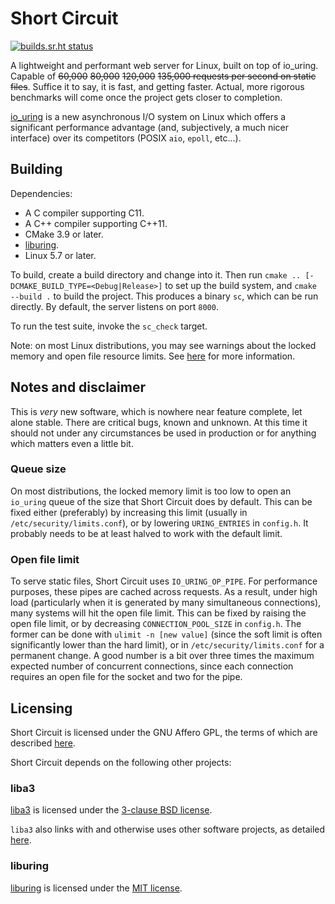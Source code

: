# Short Circuit
[![builds.sr.ht status](https://builds.sr.ht/~_3541/short-circuit/commits/.build.yml.svg)](https://builds.sr.ht/~_3541/short-circuit/commits/.build.yml?)

A lightweight and performant web server for Linux, built on top of io_uring. Capable of ~~60,000~~
~~80,000~~ ~~120,000~~ ~~135,000 requests per second on static files~~. Suffice it to say, it is
fast, and getting faster. Actual, more rigorous benchmarks will come once the project gets closer to
completion.

[io_uring](https://kernel.dk/io_uring.pdf?source=techstories.org) is a new asynchronous I/O system
on Linux which offers a significant performance advantage (and, subjectively, a much nicer
interface) over its competitors (POSIX `aio`, `epoll`, etc...).

## Building
Dependencies:
* A C compiler supporting C11.
* A C++ compiler supporting C++11.
* CMake 3.9 or later.
* [liburing](https://github.com/axboe/liburing).
* Linux 5.7 or later.

To build, create a build directory and change into it. Then run `cmake ..
[-DCMAKE_BUILD_TYPE=<Debug|Release>]` to set up the build system, and `cmake --build .` to build the
project. This produces a binary `sc`, which can be run directly. By default, the server listens on
port `8000`.

To run the test suite, invoke the `sc_check` target.

Note: on most Linux distributions, you may see warnings about the locked memory and open file
resource limits. See [here](#queue-size) for more information.

## Notes and disclaimer
This is _very_ new software, which is nowhere near feature complete, let alone stable. There are
critical bugs, known and unknown. At this time it should not under any circumstances be used in
production or for anything which matters even a little bit.

### Queue size
On most distributions, the locked memory limit is too low to open an `io_uring` queue of the size
that Short Circuit does by default. This can be fixed either (preferably) by increasing this limit
(usually in `/etc/security/limits.conf`), or by lowering `URING_ENTRIES` in `config.h`. It probably
needs to be at least halved to work with the default limit.

### Open file limit
To serve static files, Short Circuit uses `IO_URING_OP_PIPE`. For performance purposes, these pipes
are cached across requests. As a result, under high load (particularly when it is generated by many
simultaneous connections), many systems will hit the open file limit. This can be fixed by raising
the open file limit, or by decreasing `CONNECTION_POOL_SIZE` in `config.h`. The former can be done
with `ulimit -n [new value]` (since the soft limit is often significantly lower than the hard
limit), or in `/etc/security/limits.conf` for a permanent change. A good number is a bit over three
times the maximum expected number of concurrent connections, since each connection requires an open
file for the socket and two for the pipe.

## Licensing

Short Circuit is licensed under the GNU Affero GPL, the terms of which are described
[here](https://github.com/3541/short-circuit/blob/trunk/LICENSE).

Short Circuit depends on the following other projects:

### liba3
[liba3](https://github.com/3541/liba3) is licensed under the [3-clause BSD
license](https://github.com/3541/liba3/blob/trunk/LICENSE).

`liba3` also links with and otherwise uses other software projects, as detailed
[here](https://github.com/3541/liba3/blob/trunk/README.md#licensing).

### liburing
[liburing](https://github.com/axboe/liburing) is licensed under the [MIT
license](https://github.com/axboe/liburing/blob/master/LICENSE).
